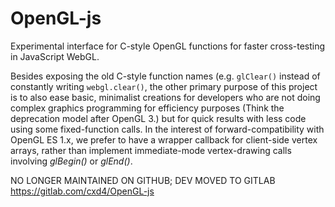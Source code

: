 # OpenGL-js
Experimental interface for C-style OpenGL functions for faster cross-testing in JavaScript WebGL.

Besides exposing the old C-style function names (e.g. `glClear()` instead of constantly writing `webgl.clear()`, the other primary purpose of this project is to also ease basic, minimalist creations for developers who are not doing complex graphics programming for efficiency purposes (Think the deprecation model after OpenGL 3.) but for quick results with less code using some fixed-function calls.  In the interest of forward-compatibility with OpenGL ES 1.x, we prefer to have a wrapper callback for client-side vertex arrays, rather than implement immediate-mode vertex-drawing calls involving _glBegin()_ or _glEnd()_.

NO LONGER MAINTAINED ON GITHUB; DEV MOVED TO GITLAB
https://gitlab.com/cxd4/OpenGL-js
